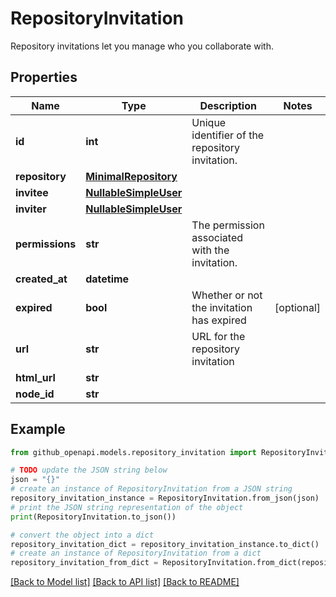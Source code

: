 # RepositoryInvitation

Repository invitations let you manage who you collaborate with.

## Properties

Name | Type | Description | Notes
------------ | ------------- | ------------- | -------------
**id** | **int** | Unique identifier of the repository invitation. | 
**repository** | [**MinimalRepository**](MinimalRepository.md) |  | 
**invitee** | [**NullableSimpleUser**](NullableSimpleUser.md) |  | 
**inviter** | [**NullableSimpleUser**](NullableSimpleUser.md) |  | 
**permissions** | **str** | The permission associated with the invitation. | 
**created_at** | **datetime** |  | 
**expired** | **bool** | Whether or not the invitation has expired | [optional] 
**url** | **str** | URL for the repository invitation | 
**html_url** | **str** |  | 
**node_id** | **str** |  | 

## Example

```python
from github_openapi.models.repository_invitation import RepositoryInvitation

# TODO update the JSON string below
json = "{}"
# create an instance of RepositoryInvitation from a JSON string
repository_invitation_instance = RepositoryInvitation.from_json(json)
# print the JSON string representation of the object
print(RepositoryInvitation.to_json())

# convert the object into a dict
repository_invitation_dict = repository_invitation_instance.to_dict()
# create an instance of RepositoryInvitation from a dict
repository_invitation_from_dict = RepositoryInvitation.from_dict(repository_invitation_dict)
```
[[Back to Model list]](../README.md#documentation-for-models) [[Back to API list]](../README.md#documentation-for-api-endpoints) [[Back to README]](../README.md)


